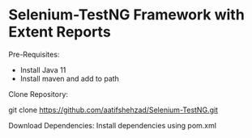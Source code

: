 # Selenium-TestNG Framework with Extent Reports

Pre-Requisites:
- Install Java 11
- Install maven and add to path

Clone Repository:

  git clone https://github.com/aatifshehzad/Selenium-TestNG.git

Download Dependencies:
 Install dependencies using pom.xml
